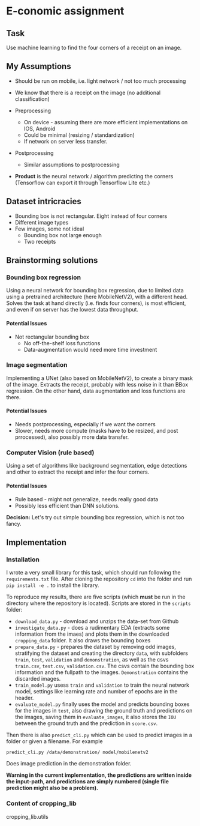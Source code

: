 # E-conomic assignment

## Task

Use machine learning to find the four corners of a receipt on an image.

## My Assumptions

* Should be run on mobile, i.e. light network / not too much processing
* We know that there is a receipt on the image (no additional classification)
* Preprocessing
     * On device - assuming there are more efficient implementations on IOS, Android
    * Could be minimal (resizing / standardization)
    * If network on server less transfer.
* Postprocessing
    * Similar assumptions to postprocessing

* **Product** is the neural network / algorithm predicting the corners (Tensorflow can export it through Tensorflow Lite etc.)

## Dataset intricracies

* Bounding box is not rectangular. Eight instead of four corners
* Different image types
* Few images, some not ideal
    * Bounding box not large enough
    * Two receipts

## Brainstorming solutions

### Bounding box regression

Using a neural network for bounding box regression, due to limited data using a pretrained architecture (here MobileNetV2), with a different head. Solves the task at hand directly (i.e. finds four corners), is most efficient, and even if on server has the lowest data throughput.

#### Potential Issues
* Not rectangular bounding box
    * No off-the-shelf loss functions
    * Data-augmentation would need more time investment

### Image segmentation

Implementing a UNet (also based on MobileNetV2), to create a binary mask of the image. Extracts the receipt, probably with less noise in it than BBox regression. On the other hand, data augmentation and loss functions are there.

#### Potential Issues
* Needs postprocessing, especially if we want the corners
* Slower, needs more compute (masks have to be resized, and post prrocessed), also possibly more data transfer.

### Computer Vision (rule based)

Using a set of algorithms like background segmentation, edge detections and other to extract the receipt and infer the four corners.

#### Potential Issues
* Rule based - might not generalize, needs really good data
* Possibly less efficient than DNN solutions.

**Decision:** Let's try out simple bounding box regression, which is not too fancy.

## Implementation

### Installation
I wrote a very small library for this task, which should run following the `requirements.txt` file. After cloning the repository `cd` into the folder and run `pip install -e .` to install the library.

To reproduce my results, there are five scripts (which **must** be run in the directory where the repository is located). Scripts are stored in the `scripts` folder:

* `download_data.py` - download and unzips the data-set from Github
* `investigate_data.py` - does a rudimentary EDA (extracts some information from the imaes) and plots them in the downloaded `cropping_data` folder. It also draws the bounding boxes
* `prepare_data.py` - prepares the dataset by removing odd images, stratifying the dataset and creating the directory `data`, with subfolders `train`, `test`, `validation` and `demonstration`, as well as the csvs `train.csv`, `test.csv`, `validation.csv`. The csvs contain the bounding box information and the fullpath to the images. `Demonstration` contains the discarded images.
* `train_model.py` usess `train` and `validation` to train the neural network model, settings like learning rate and number of epochs are in the header.
* `evaluate_model.py` finally uses the model and predicts bounding boxes for the images in `test`, also drawing the ground truth and predictions on the images, saving them in `evaluate_images`, it also stores the `IOU` between the ground truth and the prediction in `score.csv`.

Then there is also `predict_cli.py` which can be used to predict images in a folder or given a filename. For example
```
predict_cli.py /data/demonstration/ model/mobilenetv2
```
Does image prediction in the demonstration folder.

**Warning in the current implementation, the predictions are written inside the input-path, and predictions are simply numbered (single file prediction might also be a problem).**

### Content of cropping_lib
cropping_lib.utils
